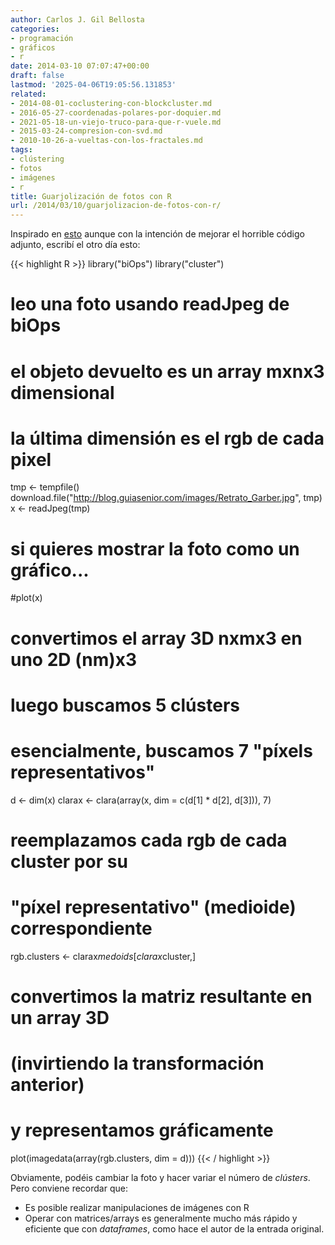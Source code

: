 ```yaml
---
author: Carlos J. Gil Bellosta
categories:
- programación
- gráficos
- r
date: 2014-03-10 07:07:47+00:00
draft: false
lastmod: '2025-04-06T19:05:56.131853'
related:
- 2014-08-01-coclustering-con-blockcluster.md
- 2016-05-27-coordenadas-polares-por-doquier.md
- 2021-05-18-un-viejo-truco-para-que-r-vuele.md
- 2015-03-24-compresion-con-svd.md
- 2010-10-26-a-vueltas-con-los-fractales.md
tags:
- clústering
- fotos
- imágenes
- r
title: Guarjolización de fotos con R
url: /2014/03/10/guarjolizacion-de-fotos-con-r/
---
```


Inspirado en [esto](http://aschinchon.wordpress.com/2014/03/03/warholing-grace-with-clara/) aunque con la intención de mejorar el horrible código adjunto, escribí el otro día esto:

{{< highlight R >}}
library("biOps")
library("cluster")

# leo una foto usando readJpeg de biOps
# el objeto devuelto es un array mxnx3 dimensional
# la última dimensión es el rgb de cada pixel

tmp <- tempfile()
download.file("http://blog.guiasenior.com/images/Retrato_Garber.jpg", tmp)
x <- readJpeg(tmp)

# si quieres mostrar la foto como un gráfico...
#plot(x)

# convertimos el array 3D nxmx3 en uno 2D (nm)x3
# luego buscamos 5 clústers
# esencialmente, buscamos 7 "píxels representativos"
d <- dim(x)
clarax <- clara(array(x, dim = c(d[1] * d[2], d[3])), 7)

# reemplazamos cada rgb de cada cluster por su
# "píxel representativo" (medioide) correspondiente
rgb.clusters <- clarax$medoids[clarax$cluster,]

# convertimos la matriz resultante en un array 3D
# (invirtiendo la transformación anterior)
# y representamos gráficamente
plot(imagedata(array(rgb.clusters, dim = d)))
{{< / highlight >}}


Obviamente, podéis cambiar la foto y hacer variar el número de _clústers_. Pero conviene recordar que:



* Es posible realizar manipulaciones de imágenes con R
* Operar con matrices/arrays es generalmente mucho más rápido y eficiente que con _dataframes_, como hace el autor de la entrada original.